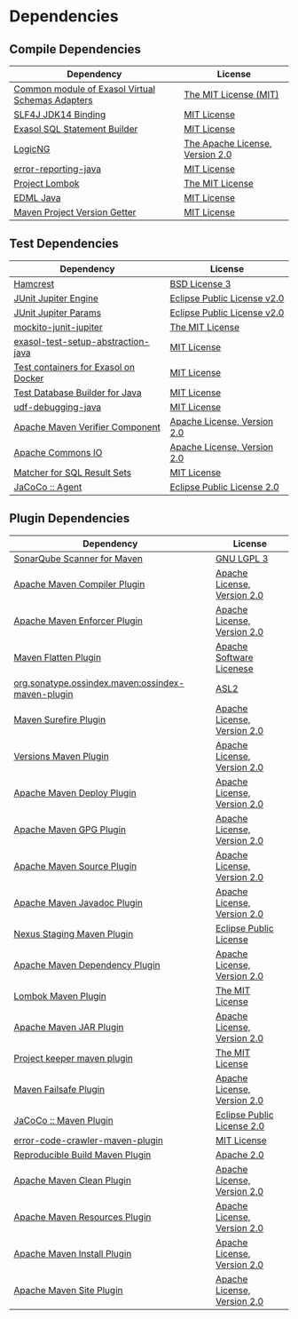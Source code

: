 <!-- @formatter:off -->
# Dependencies

## Compile Dependencies

| Dependency                                            | License                              |
| ----------------------------------------------------- | ------------------------------------ |
| [Common module of Exasol Virtual Schemas Adapters][0] | [The MIT License (MIT)][1]           |
| [SLF4J JDK14 Binding][2]                              | [MIT License][3]                     |
| [Exasol SQL Statement Builder][4]                     | [MIT License][5]                     |
| [LogicNG][6]                                          | [The Apache License, Version 2.0][7] |
| [error-reporting-java][8]                             | [MIT License][9]                     |
| [Project Lombok][10]                                  | [The MIT License][11]                |
| [EDML Java][12]                                       | [MIT License][13]                    |
| [Maven Project Version Getter][14]                    | [MIT License][15]                    |

## Test Dependencies

| Dependency                                 | License                           |
| ------------------------------------------ | --------------------------------- |
| [Hamcrest][16]                             | [BSD License 3][17]               |
| [JUnit Jupiter Engine][18]                 | [Eclipse Public License v2.0][19] |
| [JUnit Jupiter Params][18]                 | [Eclipse Public License v2.0][19] |
| [mockito-junit-jupiter][20]                | [The MIT License][21]             |
| [exasol-test-setup-abstraction-java][22]   | [MIT License][23]                 |
| [Test containers for Exasol on Docker][24] | [MIT License][25]                 |
| [Test Database Builder for Java][26]       | [MIT License][27]                 |
| [udf-debugging-java][28]                   | [MIT License][29]                 |
| [Apache Maven Verifier Component][30]      | [Apache License, Version 2.0][31] |
| [Apache Commons IO][32]                    | [Apache License, Version 2.0][31] |
| [Matcher for SQL Result Sets][33]          | [MIT License][34]                 |
| [JaCoCo :: Agent][35]                      | [Eclipse Public License 2.0][36]  |

## Plugin Dependencies

| Dependency                                              | License                           |
| ------------------------------------------------------- | --------------------------------- |
| [SonarQube Scanner for Maven][37]                       | [GNU LGPL 3][38]                  |
| [Apache Maven Compiler Plugin][39]                      | [Apache License, Version 2.0][31] |
| [Apache Maven Enforcer Plugin][40]                      | [Apache License, Version 2.0][31] |
| [Maven Flatten Plugin][41]                              | [Apache Software Licenese][31]    |
| [org.sonatype.ossindex.maven:ossindex-maven-plugin][42] | [ASL2][7]                         |
| [Maven Surefire Plugin][43]                             | [Apache License, Version 2.0][31] |
| [Versions Maven Plugin][44]                             | [Apache License, Version 2.0][31] |
| [Apache Maven Deploy Plugin][45]                        | [Apache License, Version 2.0][31] |
| [Apache Maven GPG Plugin][46]                           | [Apache License, Version 2.0][31] |
| [Apache Maven Source Plugin][47]                        | [Apache License, Version 2.0][31] |
| [Apache Maven Javadoc Plugin][48]                       | [Apache License, Version 2.0][31] |
| [Nexus Staging Maven Plugin][49]                        | [Eclipse Public License][50]      |
| [Apache Maven Dependency Plugin][51]                    | [Apache License, Version 2.0][31] |
| [Lombok Maven Plugin][52]                               | [The MIT License][53]             |
| [Apache Maven JAR Plugin][54]                           | [Apache License, Version 2.0][31] |
| [Project keeper maven plugin][55]                       | [The MIT License][56]             |
| [Maven Failsafe Plugin][57]                             | [Apache License, Version 2.0][31] |
| [JaCoCo :: Maven Plugin][58]                            | [Eclipse Public License 2.0][36]  |
| [error-code-crawler-maven-plugin][59]                   | [MIT License][60]                 |
| [Reproducible Build Maven Plugin][61]                   | [Apache 2.0][7]                   |
| [Apache Maven Clean Plugin][62]                         | [Apache License, Version 2.0][31] |
| [Apache Maven Resources Plugin][63]                     | [Apache License, Version 2.0][31] |
| [Apache Maven Install Plugin][64]                       | [Apache License, Version 2.0][31] |
| [Apache Maven Site Plugin][65]                          | [Apache License, Version 2.0][31] |

[0]: https://github.com/exasol/virtual-schema-common-java/
[1]: https://github.com/exasol/virtual-schema-common-java/blob/main/LICENSE
[2]: http://www.slf4j.org
[3]: http://www.opensource.org/licenses/mit-license.php
[4]: https://github.com/exasol/sql-statement-builder/
[5]: https://github.com/exasol/sql-statement-builder/blob/main/LICENSE
[6]: http://www.logicng.org
[7]: http://www.apache.org/licenses/LICENSE-2.0.txt
[8]: https://github.com/exasol/error-reporting-java/
[9]: https://github.com/exasol/error-reporting-java/blob/main/LICENSE
[10]: https://projectlombok.org
[11]: https://projectlombok.org/LICENSE
[12]: https://github.com/exasol/edml-java/
[13]: https://github.com/exasol/edml-java/blob/main/LICENSE
[14]: https://github.com/exasol/maven-project-version-getter/
[15]: https://github.com/exasol/maven-project-version-getter/blob/main/LICENSE
[16]: http://hamcrest.org/JavaHamcrest/
[17]: http://opensource.org/licenses/BSD-3-Clause
[18]: https://junit.org/junit5/
[19]: https://www.eclipse.org/legal/epl-v20.html
[20]: https://github.com/mockito/mockito
[21]: https://github.com/mockito/mockito/blob/main/LICENSE
[22]: https://github.com/exasol/exasol-test-setup-abstraction-java/
[23]: https://github.com/exasol/exasol-test-setup-abstraction-java/blob/main/LICENSE
[24]: https://github.com/exasol/exasol-testcontainers/
[25]: https://github.com/exasol/exasol-testcontainers/blob/main/LICENSE
[26]: https://github.com/exasol/test-db-builder-java/
[27]: https://github.com/exasol/test-db-builder-java/blob/main/LICENSE
[28]: https://github.com/exasol/udf-debugging-java/
[29]: https://github.com/exasol/udf-debugging-java/blob/main/LICENSE
[30]: https://maven.apache.org/shared/maven-verifier/
[31]: https://www.apache.org/licenses/LICENSE-2.0.txt
[32]: https://commons.apache.org/proper/commons-io/
[33]: https://github.com/exasol/hamcrest-resultset-matcher/
[34]: https://github.com/exasol/hamcrest-resultset-matcher/blob/main/LICENSE
[35]: https://www.eclemma.org/jacoco/index.html
[36]: https://www.eclipse.org/legal/epl-2.0/
[37]: http://sonarsource.github.io/sonar-scanner-maven/
[38]: https://www.gnu.org/licenses/lgpl-3.0.txt
[39]: https://maven.apache.org/plugins/maven-compiler-plugin/
[40]: https://maven.apache.org/enforcer/maven-enforcer-plugin/
[41]: https://www.mojohaus.org/flatten-maven-plugin/
[42]: https://sonatype.github.io/ossindex-maven/maven-plugin/
[43]: https://maven.apache.org/surefire/maven-surefire-plugin/
[44]: https://www.mojohaus.org/versions/versions-maven-plugin/
[45]: https://maven.apache.org/plugins/maven-deploy-plugin/
[46]: https://maven.apache.org/plugins/maven-gpg-plugin/
[47]: https://maven.apache.org/plugins/maven-source-plugin/
[48]: https://maven.apache.org/plugins/maven-javadoc-plugin/
[49]: http://www.sonatype.com/public-parent/nexus-maven-plugins/nexus-staging/nexus-staging-maven-plugin/
[50]: http://www.eclipse.org/legal/epl-v10.html
[51]: https://maven.apache.org/plugins/maven-dependency-plugin/
[52]: http://anthonywhitford.com/lombok.maven/lombok-maven-plugin/
[53]: https://opensource.org/licenses/MIT
[54]: https://maven.apache.org/plugins/maven-jar-plugin/
[55]: https://github.com/exasol/project-keeper/
[56]: https://github.com/exasol/project-keeper/blob/main/LICENSE
[57]: https://maven.apache.org/surefire/maven-failsafe-plugin/
[58]: https://www.jacoco.org/jacoco/trunk/doc/maven.html
[59]: https://github.com/exasol/error-code-crawler-maven-plugin/
[60]: https://github.com/exasol/error-code-crawler-maven-plugin/blob/main/LICENSE
[61]: http://zlika.github.io/reproducible-build-maven-plugin
[62]: https://maven.apache.org/plugins/maven-clean-plugin/
[63]: https://maven.apache.org/plugins/maven-resources-plugin/
[64]: https://maven.apache.org/plugins/maven-install-plugin/
[65]: https://maven.apache.org/plugins/maven-site-plugin/
